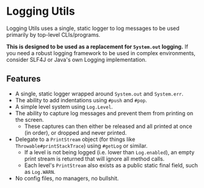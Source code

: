 # Logging Utils

Logging Utils uses a single, static logger to log messages to be used primarily by top-level CLIs/programs.

**This is designed to be used as a replacement for `System.out` logging.** If you need a robust logging framework to be
used in complex environments, consider SLF4J or Java's own Logging implementation.

## Features

- A single, static logger wrapped around `System.out` and `System.err`.
- The ability to add indentations using `#push` and `#pop`.
- A simple level system using `Log.Level`.
- The ability to capture log messages and prevent them from printing on the screen.
  - These captures can then either be released and all printed at once (in order), or dropped and never printed.
- Delegate to a `PrintStream` object (for things like `Throwable#printStackTrace`) using `#getLog` or similar.
  - If a level is not being logged (i.e. lower than `Log.enabled`), an empty print stream is returned that will ignore all method calls.
  - Each level's `PrintStream` also exists as a public static final field, such as `Log.WARN`.
- No config files, no managers, no bullshit.
